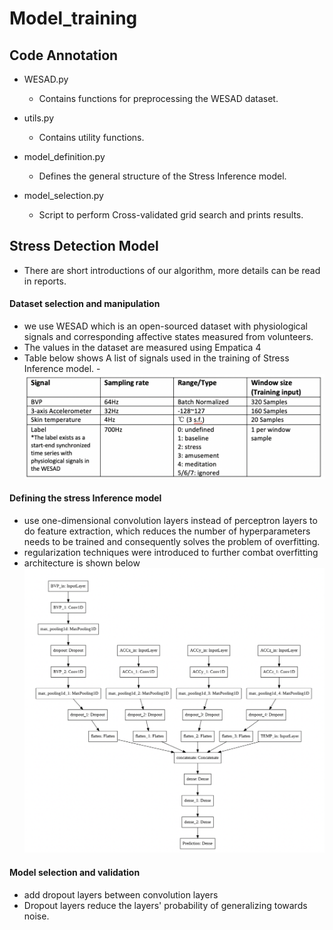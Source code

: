 # Model_training

## Code Annotation
- WESAD.py
   - Contains functions for preprocessing the WESAD dataset.

- utils.py
   - Contains utility functions.

- model_definition.py
  - Defines the general structure of the Stress Inference model.

- model_selection.py
  - Script to perform Cross-validated grid search and prints results.



## Stress Detection Model
- There are short introductions of our algorithm, more details can be read in reports.
#### Dataset selection and manipulation
- we use WESAD which is an open-sourced dataset with physiological signals and corresponding affective states measured from volunteers. 
- The values in the dataset are measured using Empatica 4
- Table below shows A list of signals used in the training of Stress Inference model.
-![image](https://github.com/Keyi1101/SmartMask/blob/main/picture/SignalList.png)


#### Defining the stress Inference model
- use one-dimensional convolution layers instead of perceptron layers to do feature extraction, which reduces the number of hyperparameters needs to be trained and consequently solves the problem of overfitting.
- regularization techniques were introduced to further combat overfitting
- architecture is shown below
![image](https://github.com/Keyi1101/SmartMask/blob/main/picture/Screen%20Shot%202021-06-23%20at%209.37.36%20PM.png)


#### Model selection and validation
- add dropout layers between convolution layers
- Dropout layers reduce the layers' probability of generalizing towards noise. 







